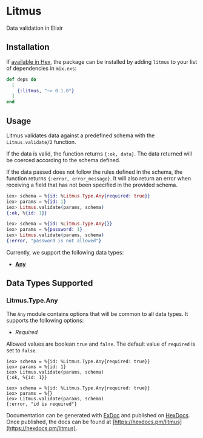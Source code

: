 # Litmus

Data validation in Elixir

## Installation

If [available in Hex](https://hex.pm/docs/publish), the package can be installed
by adding `litmus` to your list of dependencies in `mix.exs`:

```elixir
def deps do
  [
    {:litmus, "~> 0.1.0"}
  ]
end
```

## Usage

Litmus validates data against a predefined schema with the `Litmus.validate/2` function.

If the data is valid, the function returns `{:ok, data}`. The data returned will be coerced according to the schema defined.

If the data passed does not follow the rules defined in the schema, the function returns `{:error, error_message}`. It will also return an error when receiving a field that has not been specified in the provided schema.

```elixir
iex> schema = %{id: %Litmus.Type.Any{required: true}}
iex> params = %{id: 1}
iex> Litmus.validate(params, schema)
{:ok, %{id: 1}}

iex> schema = %{id: %Litmus.Type.Any{}}
iex> params = %{password: 1}
iex> Litmus.validate(params, schema)
{:error, "password is not allowed"}
```

Currently, we support the following data types:

* [**Any**](#module-litmus-type-any)

## Data Types Supported

### Litmus.Type.Any

The `Any` module contains options that will be common to all data types. It supports the following options:
  * *Required*

  Allowed values are boolean `true` and `false`. The default value of `required` is set to `false`.

```
iex> schema = %{id: %Litmus.Type.Any{required: true}}
iex> params = %{id: 1}
iex> Litmus.validate(params, schema)
{:ok, %{id: 1}}

iex> schema = %{id: %Litmus.Type.Any{required: true}}
iex> params = %{}
iex> Litmus.validate(params, schema)
{:error, "id is required"}
```

Documentation can be generated with [ExDoc](https://github.com/elixir-lang/ex_doc)
and published on [HexDocs](https://hexdocs.pm). Once published, the docs can
be found at [https://hexdocs.pm/litmus](https://hexdocs.pm/litmus).

